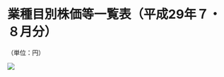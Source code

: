 # 業種目別株価等一覧表（平成29年７・８月分）

（単位：円）

![](https://www.nta.go.jp/tmp/d0c9e623-0f49-4fae-9426-1bd4d2bab96f/images/c544714957414eb2c55d8eee2dfadda6454bd34f410f24e9148fc815d57f96d7.jpg)